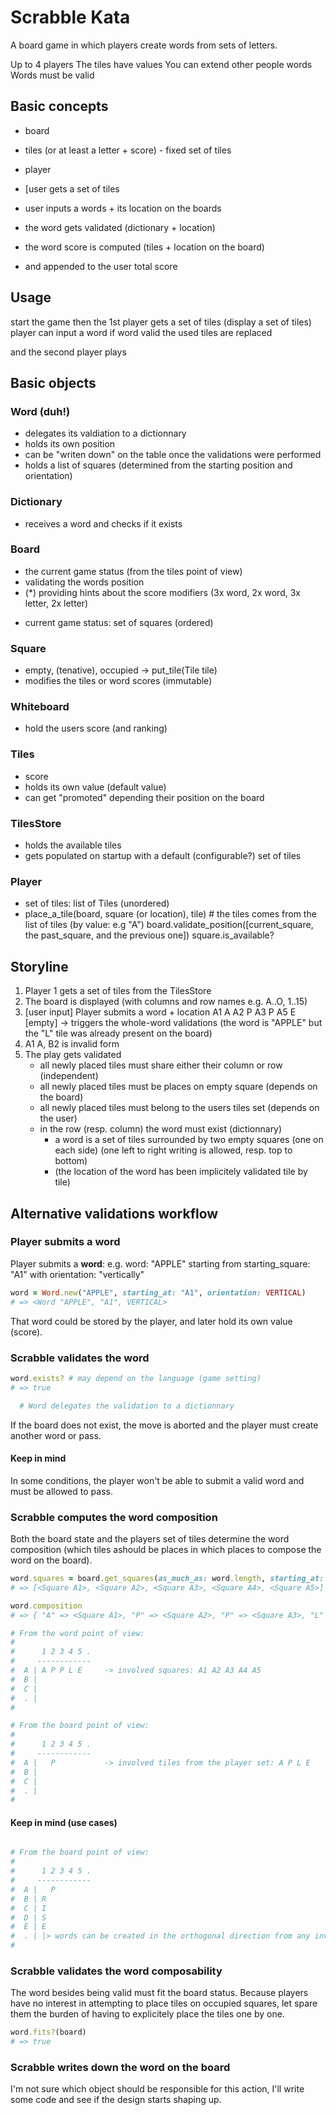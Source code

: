 Scrabble Kata
=============

A board game in which players create words from sets of letters.

Up to 4 players
The tiles have values
You can extend other people words
Words must be valid

Basic concepts
--------------

- board
- tiles (or at least a letter + score) - fixed set of tiles
- player

- [user gets a set of tiles
- user inputs a words + its location on the boards
- the word gets validated (dictionary + location)
- the word score is computed (tiles + location on the board)
- and appended to the user total score

Usage
-----

start the game
then the 1st player gets a set of tiles (display a set of tiles)
player can input a word
if word valid
  the used tiles are replaced

and the second player plays

Basic objects
-------------

### Word (duh!)

- delegates its valdiation to a dictionnary
- holds its own position
- can be "writen down" on the table once the validations were performed
- holds a list of squares (determined from the starting position and orientation)

### Dictionary

- receives a word and checks if it exists

### Board

- the current game status (from the tiles point of view)
- validating the words position
- (*) providing hints about the score modifiers (3x word, 2x word, 3x letter, 2x letter)

* current game status: set of squares (ordered)

### Square

- empty, (tenative), occupied -> put_tile(Tile tile)
- modifies the tiles or word scores (immutable)

### Whiteboard

- hold the users score (and ranking)

### Tiles

- score
- holds its own value (default value)
- can get "promoted" depending their position on the board

### TilesStore

- holds the available tiles
- gets populated on startup with a default (configurable?) set of tiles

### Player

- set of tiles: list of Tiles (unordered)
- place_a_tile(board, square (or location), tile) # the tiles comes from the list of tiles (by value: e.g "A")
  board.validate_position([current_square, the past_square, and the previous one])
  square.is_available?

Storyline
---------

1. Player 1 gets a set of tiles from the TilesStore
1. The board is displayed (with columns and row names e.g. A..O, 1..15)
1. [user input] Player submits a word + location
      A1 A
      A2 P
      A3 P
      A5 E
      [empty] -> triggers the whole-word validations
      (the word is "APPLE" but the "L" tile was already present on the board)
1. A1 A, B2 is invalid form
1. The play gets validated
   - all newly placed tiles must share either their column or row (independent)
   - all newly placed tiles must be places on empty square (depends on the board)
   - all newly placed tiles must belong to the users tiles set (depends on the user)
   - in the row (resp. column) the word must exist (dictionnary)
     * a word is a set of tiles surrounded by two empty squares (one on each side) (one left to right writing is allowed, resp. top to bottom)
     * (the location of the word has been implicitely validated tile by tile)



Alternative validations workflow
--------------------------------

### Player submits a word

Player submits a **word**: e.g. word: "APPLE" starting from starting_square: "A1" with orientation: "vertically"

```ruby
word = Word.new("APPLE", starting_at: "A1", orientation: VERTICAL)
# => <Word "APPLE", "A1", VERTICAL>
```

That word could be stored by the player, and later hold its own value (score).

### Scrabble validates the word

```ruby
word.exists? # may depend on the language (game setting)
# => true

  # Word delegates the validation to a dictionnary
```

If the board does not exist, the move is aborted and the player must create another word or pass.

#### Keep in mind

In some conditions, the player won't be able to submit a valid word and must be allowed to pass.

### Scrabble computes the word composition

Both the board state and the players set of tiles determine the word composition (which tiles ashould be places in which places to compose the word on the board).

```ruby
word.squares = board.get_squares(as_much_as: word.length, starting_at: "A1", orientation: VERTICAL)
# => [<Square A1>, <Square A2>, <Square A3>, <Square A4>, <Square A5>]

word.composition
# => { "A" => <Square A1>, "P" => <Square A2>, "P" => <Square A3>, "L" => <Square A4>, "E" => <Square A5> }

# From the word point of view:
#
#      1 2 3 4 5 .
#     ------------
#  A | A P P L E     -> involved squares: A1 A2 A3 A4 A5
#  B |
#  C |
#  . |
#

# From the board point of view:
#
#      1 2 3 4 5 .
#     ------------
#  A |   P           -> involved tiles from the player set: A P L E
#  B |
#  C |
#  . |
#
```

#### Keep in mind (use cases)

```ruby

# From the board point of view:
#
#      1 2 3 4 5 .
#     ------------
#  A |   P
#  B | R
#  C | I
#  D | S
#  E | E
#  . | |> words can be created in the orthogonal direction from any involved square
#
```

### Scrabble validates the word composability

The word besides being valid must fit the board status. Because players have no interest in attempting to place tiles on occupied squares, let spare them the burden of having to explicitely place the tiles one by one.

```ruby
word.fits?(board)
# => true
```

### Scrabble writes down the word on the board

I'm not sure which object should be responsible for this action, I'll write some code and see if the design starts shaping up.

